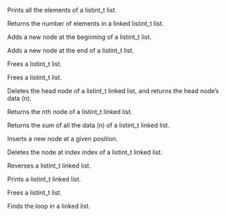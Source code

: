 Prints all the elements of a listint_t list.

Returns the number of elements in a linked listint_t list.

Adds a new node at the beginning of a listint_t list.

Adds a new node at the end of a listint_t list.

Frees a listint_t list.

Frees a listint_t list.

Deletes the head node of a listint_t linked list, and returns the head node’s data (n).

Returns the nth node of a listint_t linked list.

Returns the sum of all the data (n) of a listint_t linked list.

Inserts a new node at a given position.

Deletes the node at index index of a listint_t linked list.

Reverses a listint_t linked list.

Prints a listint_t linked list.

Frees a listint_t list.

Finds the loop in a linked list.
